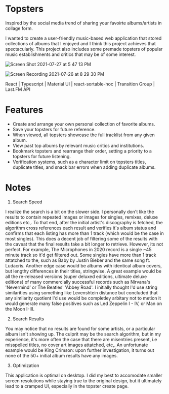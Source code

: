 # Topsters 

Inspired by the social media trend of sharing your favoirte albums/artists in collage form. 

I wanted to create a user-friendly music-based web application that stored collections of albums that I enjoyed and I think this project achieves that spectacularly. This project also includes some premade topsters of popular music establishments and critics that may be of some interest. 

![Screen Shot 2021-07-27 at 5 47 13 PM](https://user-images.githubusercontent.com/66833914/127237305-ba243164-b4ed-4349-80b4-9b701033a6d4.jpg)



![Screen Recording 2021-07-26 at 8 29 30 PM](https://user-images.githubusercontent.com/66833914/127236649-bdae2fe9-b745-4915-84c9-bdd268f12cd1.gif)


  React |
  Typescript |
  Material UI |
  react-sortable-hoc |
  Transition Group |
  Last.FM API
  
  # Features
  * Create and arrange your own personal collection of favorite albums.
  * Save your topsters for future reference.
  * When viewed, all topsters showcase the full tracklist from any given album.
  * View past top albums by relevant music critics and institutions.
  * Bookmark topsters and rearrange their order, setting a priority to a topsters for future listening.
  * Verification systems, such as a character limit on topsters titles, duplicate titles, and snack bar errors when adding duplicate albums.
  
  # Notes
  1. Search Speed

  I realize the search is a bit on the slower side. I personally don't like the results to contain repeated images or images for singles, remixes, deluxe editions etc,. To that end, after the initial artist's discography is fetched, the algorithm cross references each result and verifies it's album status and confirms that each listing has more than 1 track (which would be the case in most singles). This does a decent job of filtering some of the results with the caveat that the final results take a bit longer to retrieve. However, its not perfect. For example, The Microphones in 2020 record is a single ~45 minute track so it'd get filtered out. Some singles have more than 1 track attatched to the, such as Baby by Justin Bieber and the same song ft. Ludacris. Another edge case would be albums with identical album covers, but lengthy differences in their titles, stringwise. A great example would be all the re-released versions (super deluxed editions, ultimate deluxe editions) of many commercially successful records such as Nirvana's 'Nevermind' or The Beatles' 'Abbey Road'. I initially thought I'd use string similarities using something like Levenshtein distance but concluded that any similarity quotient I'd use would be completley arbitary not to metion it would generate many false positives such as Led Zeppelin I - IV, or Man on the Moon I-III.
  
 2. Search Results
 
  You may notice that no results are found for some artists, or a particular album isn't showing up. The culprit may be the search algorithm, but in my experience, it's more often the case that there are misentries present, i.e misspelled titles, no cover art images attatched, etc,. An unfortunate example would be King Crimson: upon further investigation, it turns out none of the 50+ initial album results have any images. 
 
 3. Optimization

  This application is optimal on desktop. I did my best to accomodate smaller screen resolutions while staying true to the original design, but it ultimately lead to a cramped UI, especially in the topster create page. 
